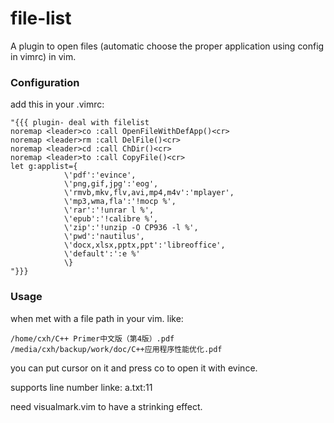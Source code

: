 file-list
=========

A plugin to open files (automatic choose the proper application using config in vimrc) in vim.

### Configuration
    
add this in your .vimrc:

    "{{{ plugin- deal with filelist
    noremap <leader>co :call OpenFileWithDefApp()<cr>
    noremap <leader>rm :call DelFile()<cr>
    noremap <leader>cd :call ChDir()<cr>
    noremap <leader>to :call CopyFile()<cr>
    let g:applist={
                \'pdf':'evince',
                \'png,gif,jpg':'eog',
                \'rmvb,mkv,flv,avi,mp4,m4v':'mplayer',
                \'mp3,wma,fla':'!mocp %',
                \'rar':'!unrar l %',
                \'epub':'!calibre %',
                \'zip':'!unzip -O CP936 -l %',
                \'pwd':'nautilus',
                \'docx,xlsx,pptx,ppt':'libreoffice',
                \'default':':e %'
                \}
    "}}}

### Usage
    
when met with a file path in your vim. like:
    
    /home/cxh/C++ Primer中文版（第4版）.pdf
    /media/cxh/backup/work/doc/C++应用程序性能优化.pdf
    
you can put cursor on it and press <leader>co to open it with evince.

supports line number linke: a.txt:11

need visualmark.vim to have a strinking effect.

